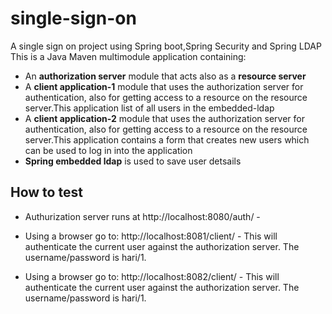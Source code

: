 # single-sign-on
A single sign on project using Spring boot,Spring Security and Spring LDAP
This is a Java Maven multimodule application containing: 

* An **authorization server** module that acts also as a **resource server**
* A  **client application-1** module that uses the authorization server for authentication, also for getting access to a resource on the resource server.This application list of all users in the embedded-ldap
* A  **client application-2** module that uses the authorization server for authentication, also for getting access to a resource on the resource server.This application contains a form that creates new users which can be used to log in into the application
* **Spring embedded ldap** is used to save user detsails
## How to test
* Authurization server runs at http://localhost:8080/auth/ -

* Using a browser go to: http://localhost:8081/client/ - This will authenticate the current user against
the authorization server. The username/password is hari/1.

* Using a browser go to: http://localhost:8082/client/ - This will authenticate the current user against
the authorization server. The username/password is hari/1.




